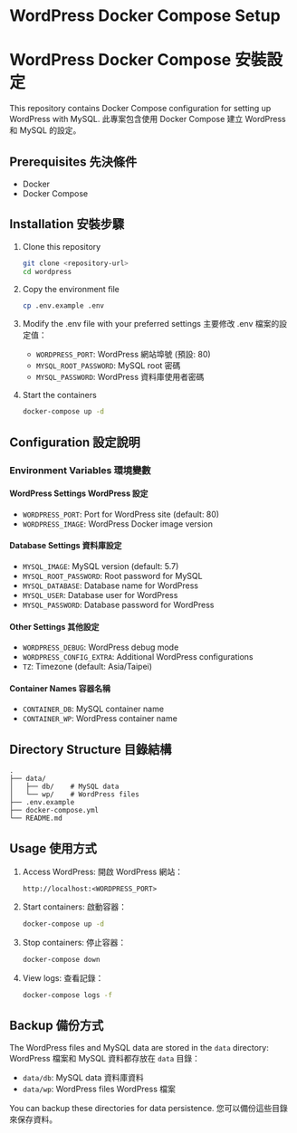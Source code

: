 # WordPress Docker Compose Setup
# WordPress Docker Compose 安裝設定

This repository contains Docker Compose configuration for setting up WordPress with MySQL.
此專案包含使用 Docker Compose 建立 WordPress 和 MySQL 的設定。

## Prerequisites 先決條件

- Docker
- Docker Compose

## Installation 安裝步驟

1. Clone this repository
   ```bash
   git clone <repository-url>
   cd wordpress
   ```

2. Copy the environment file
   ```bash
   cp .env.example .env
   ```

3. Modify the .env file with your preferred settings
   主要修改 .env 檔案的設定值：
   - `WORDPRESS_PORT`: WordPress 網站埠號 (預設: 80)
   - `MYSQL_ROOT_PASSWORD`: MySQL root 密碼
   - `MYSQL_PASSWORD`: WordPress 資料庫使用者密碼

4. Start the containers
   ```bash
   docker-compose up -d
   ```

## Configuration 設定說明

### Environment Variables 環境變數

#### WordPress Settings WordPress 設定
- `WORDPRESS_PORT`: Port for WordPress site (default: 80)
- `WORDPRESS_IMAGE`: WordPress Docker image version

#### Database Settings 資料庫設定
- `MYSQL_IMAGE`: MySQL version (default: 5.7)
- `MYSQL_ROOT_PASSWORD`: Root password for MySQL
- `MYSQL_DATABASE`: Database name for WordPress
- `MYSQL_USER`: Database user for WordPress
- `MYSQL_PASSWORD`: Database password for WordPress

#### Other Settings 其他設定
- `WORDPRESS_DEBUG`: WordPress debug mode
- `WORDPRESS_CONFIG_EXTRA`: Additional WordPress configurations
- `TZ`: Timezone (default: Asia/Taipei)

#### Container Names 容器名稱
- `CONTAINER_DB`: MySQL container name
- `CONTAINER_WP`: WordPress container name

## Directory Structure 目錄結構

```
.
├── data/
│   ├── db/    # MySQL data
│   └── wp/    # WordPress files
├── .env.example
├── docker-compose.yml
└── README.md
```

## Usage 使用方式

1. Access WordPress:
   開啟 WordPress 網站：
   ```
   http://localhost:<WORDPRESS_PORT>
   ```

2. Start containers:
   啟動容器：
   ```bash
   docker-compose up -d
   ```

3. Stop containers:
   停止容器：
   ```bash
   docker-compose down
   ```

4. View logs:
   查看記錄：
   ```bash
   docker-compose logs -f
   ```

## Backup 備份方式

The WordPress files and MySQL data are stored in the `data` directory:
WordPress 檔案和 MySQL 資料都存放在 `data` 目錄：

- `data/db`: MySQL data 資料庫資料
- `data/wp`: WordPress files WordPress 檔案

You can backup these directories for data persistence.
您可以備份這些目錄來保存資料。
